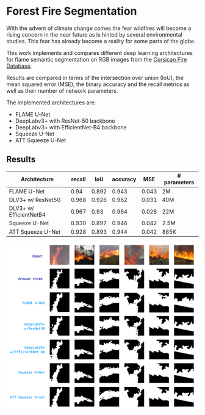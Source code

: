 # Forest Fire Segmentation

With the advent of climate change comes the fear wildfires will become a rising concern in the near future as is hinted by several environmental studies. This fear has
already become a reality for some parts of the globe.

This work implements and compares different deep learning architectures for flame semantic segmentation on RGB images from the [Corsican Fire Database](http://cfdb.univ-corse.fr/).

Results are compared in terms of the intersection over union (IoU), the mean squared error (MSE), the binary accuracy and
the recall metrics as well as their number of network parameters. 

The implemented architectures are:
* FLAME U-Net
* DeepLabv3+ with ResNet-50 backbone
* DeepLabv3+ with EfficientNet-B4 backbone
* Squeeze U-Net 
* ATT Squeeze U-Net

## Results
Architecture | recall | IoU | accuracy | MSE | # parameters
------------ | -------|-----|----------|-----|-------------
FLAME U-Net | 0.94 | 0.892 | 0.943 | 0.043 | 2M
DLV3+ w/ ResNet50 | 0.968 | 0.926 | 0.962 | 0.031 | 40M
DLV3+ w/ EfficientNetB4 | 0.967 | 0.93 | 0.964 | 0.028 | 22M
Squeeze U-Net | 0.930 | 0.897 | 0.946 | 0.042 | 2.5M
ATT Squeeze U-Net | 0.928 | 0.893 | 0.944 | 0.042 | 885K

<img src="/figures/prediction_plate.png" alt="Results" width="800">
